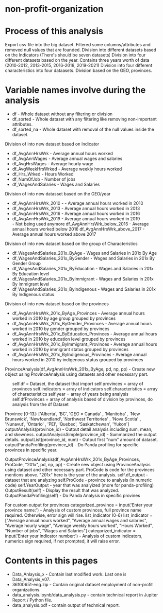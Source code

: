 # non-profit-organization

# Process of this analysis
Export csv file into the big dataset.
Filtered some columns/attributes and removed null values that are founded.
Division into different datasets based on the Indicators (There's should be seven datasets)
Division into four different datasets based on the year. Contains three years worth of data (2010-2012, 2013-2015, 2016-2018, 2019-2021)
Division into four different characteristics into four dataasets.
Division based on the GEO, provinces.

# Variable names involve during the analysis

<ul>
<li>df - Whole dataset without any filtering or division</li>
<li>df_sorted - Whole dataset with any filtering like removing non-important attributes.</li>
<li>df_sorted_na - Whole dataset with removal of the null values inside the dataset.</li>
</ul>

Division of into new dataset based on Indicator
<ul>
<li>df_AvgAnnHrsWrk     - Average annual hours worked</li>
<li>df_AvgAnnWages      - Average annual wages and salaries</li>
<li>df_AvgHrsWages      - Average hourly wage</li>
<li>df_AvgWeekHrsWrked  - Average weekly hours worked</li>
<li>df_Hrs_Wrked        - Hours Worked</li>
<li>df_NumOfJob         - Number of jobs</li>
<li>df_WagesAndSalaries - Wages and Salaries</li>
</ul>

Division of into new datasset based on the GEO/year
<ul>
<li>df_AvgAnnHrsWrk_2010 -     - Average annual hours worked in 2010</li>
<li>df_AvgAnnHrsWrk_2013       - Average annual hours worked in 2013</li>
<li>df_AvgAnnHrsWrk_2016       - Average annual hours worked in 2016</li>
<li>df_AvgAnnHrsWrk_2019       - Average annual hours worked in 2019</li>
- Not being used anymore
df_AvgAnnHrsWrk_below_2016 - Average annual hours worked below 2016</li>
df_AvgAnnHrsWrk_above_2017 - Average annual hours worked above 2017</li>
</ul>

Division of into new dataset based on the group of Characteristics
<ul>
<li>df_WagesAndSalaries_201x_ByAge          - Wages and Salaries in 201x By Age</li>
<li>df_WagesAndSalaries_201x_ByGender       - Wages and Salaries in 201x By Gender Group</li>
<li>df_WagesAndSalaries_201x_ByEducation    - Wages and Salaries in 201x By Education level</li>
<li>df_WagesAndSalaries_201x_ByImmigrant    - Wages and Salaries in 201x By Immigrant level</li>
<li>df_WagesAndSalaries_201x_ByIndigenous   - Wages and Salaries in 201x By Indigenous status</li>
</ul>

Division of into new dataset based on the provinces
<ul>
<li>df_AvgAnnHrsWrk_201x_ByAge_Provinces        - Average annual hours worked in 2010 by age group grouped by provinces</li>
<li>df_AvgAnnHrsWrk_201x_ByGender_Provinces     - Average annual hours worked in 2010 by gender grouped by provinces</li>
<li>df_AvgAnnHrsWrk_201x_ByEducation_Provinces  - Average annual hours worked in 2010 by education level grouped by provinces</li>
<li>df_AvgAnnHrsWrk_201x_ByImmigrant_Provinces  - Average annual hours worked in 2010 by immigrant status  grouped by provinces</li>
<li>df_AvgAnnHrsWrk_201x_ByIndigenous_Provinces - Average annual hours worked in 2010 by indigenous status grouped by provinces</li>
</ul>

ProvinceAnalysis(df_AvgAnnHrsWrk_201x_ByAge, pd, np, pp) - Create new object using ProvinceAnalysis using datasets and other necessary part.
<ul>
self.df = Dataset, the dataset that import
self.provinces = array of provinces
self.indicators = array of indicators
self.characteristics = array of characteristics 
self.year = array of years being analysis
self.dfProvinces = array of analysis based of division by provinces, do analysis from the df Dataset
</ul>

Province [0-13]:
['Alberta', 'BC', 'GEO = Canada' , 'Manitoba' , 'New Brunswick', 'Newfoundland', 'Northwest Territories' , 'Nova Scotia' , 'Nunavut', 'Ontario' , 'PEI', 'Quebec', 'Saskatchewan', 'Yukon']
outputAnalysis(province_id) - Output detail analysis including sum, mean, and skewness.
outputAnalysisSimple(province_id) - Summarized the output details.
outputList(province_id, num) - Output first "num" amount of dataset.
outputPandaProfiling(province_id) - Do Panda profiling for specific provinces in specific year.

OutputProvinceAnalysis(df_AvgAnnHrsWrk_201x_ByAge_Provinces, ProCode, "201x", pd, np, pp) - Create new object using ProvinceAnalysis using dataset and other necessary part.
ProCode is code for the provinces mentions above.
"201x" here is the year of the analysis.
self.df_output - dataset that are analyzing
self.ProCode - province to analysis (in numeric code)
self.YearOutput - year that was analyized (more for panda-profiling)
OutputResult(self) - Display the result that was analyzed.
OutputPandaProfiling(self) - Do Panda Analysis in specific provines

For custom output for provinces
categorized_province = input('Enter your province name:') - Analysis of custom provinces, full province name required. Otherwise, error sign will rise.
list_indicator (0-6)
list_indicator = ["Average annual hours worked",
             "Average annual wages and salaries",
             "Average hourly wage",
             "Average weekly hours worked",
             "Hours Worked", 
             "Number of jobs", 
             "Wages and Salaries"]
categorized_indicator = input('Enter your indicator number:') - Analysis of custom indicators, numerics sign required, if not prompted, it will raise error.

# Contents in this pages
<ul>
<li>Data_Anlaysis_x - Contain last modified work. Last one is Data_Analysis_v07.</li>
<li>36100651-eng.zip - Contain original dataset employment of non-profit organizations.</li>
<li>data_analysis.ipynb/data_analysis.py - contain technical report in Jupiter Report / Python file.</li>
<li>data_analysis.pdf - contain output of technical report.</li>
</ul>
